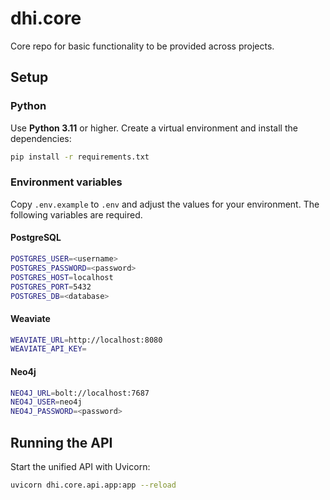 # dhi.core

Core repo for basic functionality to be provided across projects.

## Setup

### Python

Use **Python 3.11** or higher. Create a virtual environment and install the dependencies:

```bash
pip install -r requirements.txt
```

### Environment variables

Copy `.env.example` to `.env` and adjust the values for your environment. The following variables are required.

#### PostgreSQL

```bash
POSTGRES_USER=<username>
POSTGRES_PASSWORD=<password>
POSTGRES_HOST=localhost
POSTGRES_PORT=5432
POSTGRES_DB=<database>
```

#### Weaviate

```bash
WEAVIATE_URL=http://localhost:8080
WEAVIATE_API_KEY=
```

#### Neo4j

```bash
NEO4J_URL=bolt://localhost:7687
NEO4J_USER=neo4j
NEO4J_PASSWORD=<password>
```

## Running the API

Start the unified API with Uvicorn:

```bash
uvicorn dhi.core.api.app:app --reload
```

